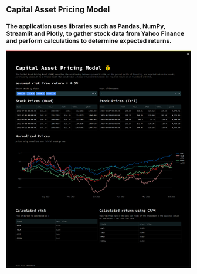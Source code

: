 ## Capital Asset Pricing Model
### The application uses libraries such as Pandas, NumPy, Streamlit and Plotly, to gather stock data from Yahoo Finance and perform calculations to determine expected returns.
![report](screencapture-localhost-8501-2023-07-05-21_54_21.png)

